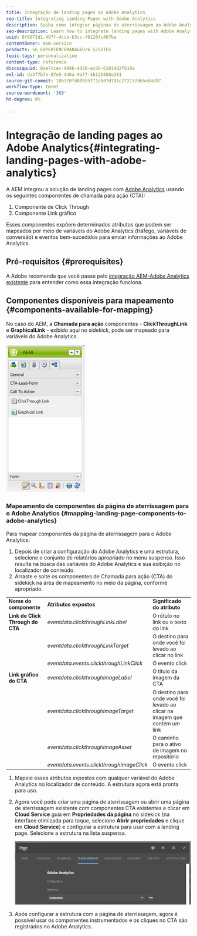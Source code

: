 ```yaml
---
title: Integração de landing pages ao Adobe Analytics
seo-title: Integrating Landing Pages with Adobe Analytics
description: Saiba como integrar páginas de aterrissagem ao Adobe Analytics.
seo-description: Learn how to integrate landing pages with Adobe Analytics.
uuid: 8f6672d1-497f-4ccb-b3cc-f6120fc467ba
contentOwner: msm-service
products: SG_EXPERIENCEMANAGER/6.5/SITES
topic-tags: personalization
content-type: reference
discoiquuid: 8ae7ccec-489b-4d20-ac56-6101402fb18a
exl-id: da3f7b7e-87e5-446a-9a77-4b12b850a381
source-git-commit: 10b370fd8f855f71c6d7d791c272137bb5e04d97
workflow-type: tm+mt
source-wordcount: '369'
ht-degree: 0%

---
```


# Integração de landing pages ao Adobe Analytics{#integrating-landing-pages-with-adobe-analytics}

A AEM integrou a solução de landing pages com [Adobe Analytics](https://www.omniture.com/en/products/analytics/sitecatalyst) usando os seguintes componentes de chamada para ação (CTA):

1. Componente de Click Through
1. Componente Link gráfico

Esses componentes expõem determinados atributos que podem ser mapeados por meio de variáveis do Adobe Analytics (tráfego, variáveis de conversão) e eventos bem-sucedidos para enviar informações ao Adobe Analytics.

## Pré-requisitos {#prerequisites}

A Adobe recomenda que você passe pelo [integração AEM-Adobe Analytics existente](/help/sites-administering/adobeanalytics.md) para entender como essa integração funciona.

## Componentes disponíveis para mapeamento {#components-available-for-mapping}

No caso do AEM, a **Chamada para ação** componentes - **ClickThroughLink** e **GraphicalLink** - exibido aqui no sidekick, pode ser mapeado para variáveis do Adobe Analytics.

![chlimage_1-21](assets/chlimage_1-21a.jpeg)

### Mapeamento de componentes da página de aterrissagem para o Adobe Analytics {#mapping-landing-page-components-to-adobe-analytics}

Para mapear componentes da página de aterrissagem para o Adobe Analytics:

1. Depois de criar a configuração do Adobe Analytics e uma estrutura, selecione o conjunto de relatórios apropriado no menu suspenso. Isso resulta na busca das variáveis do Adobe Analytics e sua exibição no localizador de conteúdo.
1. Arraste e solte os componentes de Chamada para ação (CTA) do sidekick na área de mapeamento no meio da página, conforme apropriado.

<table>
 <tbody>
  <tr>
   <td><strong>Nome do componente</strong></td>
   <td><strong>Atributos expostos</strong></td>
   <td><strong>Significado do atributo</strong></td>
  </tr>
  <tr>
   <td><strong>Link de Click Through do CTA</strong></td>
   <td><i>eventdata.clickthroughLinkLabel</i> <br /> </td>
   <td>O rótulo no link ou o texto do link </td>
  </tr>
  <tr>
   <td><br type="_moz" /> </td>
   <td><i>eventdata.clickthroughLinkTarget</i> <br /> </td>
   <td>O destino para onde você foi levado ao clicar no link </td>
  </tr>
  <tr>
   <td><br type="_moz" /> </td>
   <td><i>eventdata.events.clickthroughLinkClick</i> <br /> </td>
   <td>O evento click </td>
  </tr>
  <tr>
   <td><strong>Link gráfico do CTA</strong></td>
   <td><i>eventdata.clickthroughImageLabel</i> <br /> </td>
   <td>O título da imagem da CTA </td>
  </tr>
  <tr>
   <td><br type="_moz" /> </td>
   <td><i>eventdata.clickthroughImageTarget</i> <br /> </td>
   <td>O destino para onde você foi levado ao clicar na imagem que contém um link</td>
  </tr>
  <tr>
   <td><br type="_moz" /> </td>
   <td><i>eventdata.clickthroughImageAsset</i> <br /> </td>
   <td>O caminho para o ativo de imagem no repositório </td>
  </tr>
  <tr>
   <td><br type="_moz" /> </td>
   <td><i>eventdata.events.clickthroughImageClick</i> <br /> </td>
   <td>O evento click</td>
  </tr>
 </tbody>
</table>

1. Mapeie esses atributos expostos com qualquer variável do Adobe Analytics no localizador de conteúdo. A estrutura agora está pronta para uso.
1. Agora você pode criar uma página de aterrissagem ou abrir uma página de aterrissagem existente com componentes CTA existentes e clicar em **Cloud Service** guia em **Propriedades da página** no sidekick (na interface otimizada para toque, selecione **Abrir propriedades** e clique em **Cloud Service**) e configurar a estrutura para usar com a landing page. Selecione a estrutura na lista suspensa.

   ![chlimage_1-25](assets/chlimage_1-25a.png)

1. Após configurar a estrutura com a página de aterrissagem, agora é possível usar os componentes instrumentados e os cliques no CTA são registrados no Adobe Analytics.

